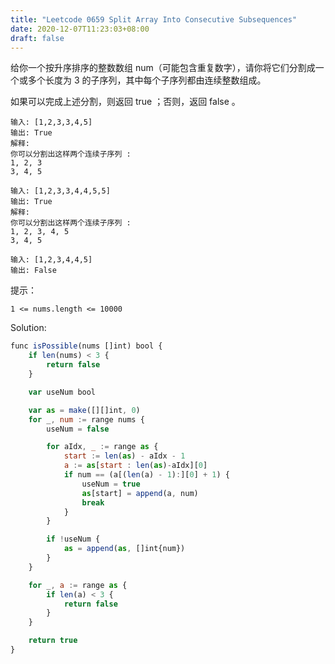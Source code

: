 ```yaml
---
title: "Leetcode 0659 Split Array Into Consecutive Subsequences"
date: 2020-12-07T11:23:03+08:00
draft: false
---
```


给你一个按升序排序的整数数组 num（可能包含重复数字），请你将它们分割成一个或多个长度为 3 的子序列，其中每个子序列都由连续整数组成。

如果可以完成上述分割，则返回 true ；否则，返回 false 。

```
输入: [1,2,3,3,4,5]
输出: True
解释:
你可以分割出这样两个连续子序列 : 
1, 2, 3
3, 4, 5

输入: [1,2,3,3,4,4,5,5]
输出: True
解释:
你可以分割出这样两个连续子序列 : 
1, 2, 3, 4, 5
3, 4, 5

输入: [1,2,3,4,4,5]
输出: False

```

提示：

`1 <= nums.length <= 10000`

Solution:

```js
func isPossible(nums []int) bool {
    if len(nums) < 3 {
		return false
	}

	var useNum bool

	var as = make([][]int, 0)
	for _, num := range nums {
		useNum = false

		for aIdx, _ := range as {
			start := len(as) - aIdx - 1
			a := as[start : len(as)-aIdx][0]
			if num == (a[(len(a) - 1):][0] + 1) {
				useNum = true
				as[start] = append(a, num)
				break
			}
		}

		if !useNum {
			as = append(as, []int{num})
		}
	}

	for _, a := range as {
		if len(a) < 3 {
			return false
		}
	}

	return true
}
```